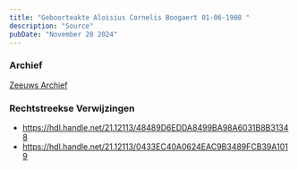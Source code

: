 ```yaml
---
title: "Geboorteakte Aloisius Cornelis Boogaert 01-06-1908 "
description: "Source"
pubDate: "November 20 2024"
---
```


### Archief
[Zeeuws Archief](https://www.zeeuwsarchief.nl/)

### Rechtstreekse Verwijzingen
- https://hdl.handle.net/21.12113/48489D6EDDA8499BA98A6031B8B31348
- https://hdl.handle.net/21.12113/0433EC40A0624EAC9B3489FCB39A1019